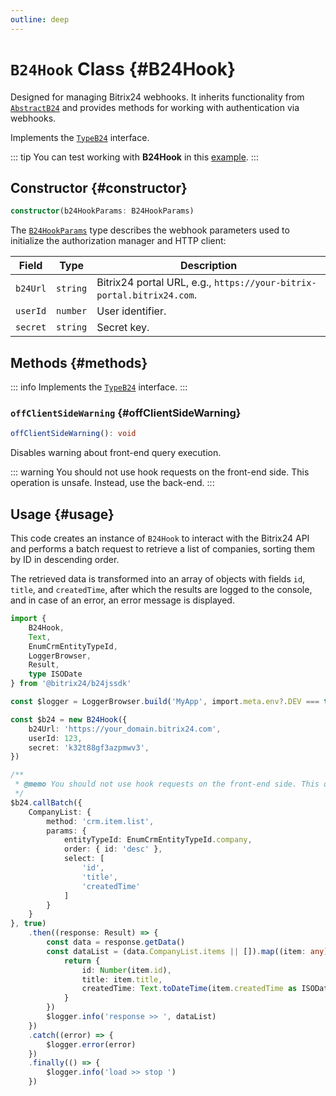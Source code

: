 ```yaml
---
outline: deep
---
```

# `B24Hook` Class {#B24Hook}

Designed for managing Bitrix24 webhooks. It inherits functionality from [`AbstractB24`](core-abstract-b24) and provides methods for working with authentication via webhooks.

Implements the [`TypeB24`](types-type-b24) interface.

::: tip
You can test working with **B24Hook** in this [example](https://github.com/bitrix24/b24sdk-examples/blob/main/js/02-nuxt-hook/pages/hook/crm-item-list.client.vue).
:::

## Constructor {#constructor}

```ts
constructor(b24HookParams: B24HookParams)
```

The [`B24HookParams`](https://github.com/bitrix24/b24jssdk/blob/main/packages/jssdk/src/types/auth.ts) type describes the webhook parameters used to initialize the authorization manager and HTTP client:

| Field    | Type     | Description                                                                |
|----------|----------|----------------------------------------------------------------------------|
| `b24Url` | `string` | Bitrix24 portal URL, e.g., `https://your-bitrix-portal.bitrix24.com`.      |
| `userId` | `number` | User identifier.                                                           |
| `secret` | `string` | Secret key.                                                                |

## Methods {#methods}
::: info
Implements the [`TypeB24`](types-type-b24) interface.
:::

### `offClientSideWarning` {#offClientSideWarning}
```ts
offClientSideWarning(): void
```

Disables warning about front-end query execution.

::: warning
You should not use hook requests on the front-end side. 
This operation is unsafe. 
Instead, use the back-end.
:::

## Usage {#usage}

This code creates an instance of `B24Hook` to interact with the Bitrix24 API and performs a batch request to retrieve a list of companies, sorting them by ID in descending order.

The retrieved data is transformed into an array of objects with fields `id`, `title`, and `createdTime`, after which the results are logged to the console, and in case of an error, an error message is displayed.

```ts
import {
	B24Hook,
	Text,
	EnumCrmEntityTypeId,
	LoggerBrowser,
	Result,
	type ISODate
} from '@bitrix24/b24jssdk'

const $logger = LoggerBrowser.build('MyApp', import.meta.env?.DEV === true)

const $b24 = new B24Hook({
	b24Url: 'https://your_domain.bitrix24.com',
	userId: 123,
	secret: 'k32t88gf3azpmwv3',
})

/**
 * @memo You should not use hook requests on the front-end side. This operation is unsafe. Instead, use the back-end.
 */
$b24.callBatch({
	CompanyList: {
		method: 'crm.item.list',
		params: {
			entityTypeId: EnumCrmEntityTypeId.company,
			order: { id: 'desc' },
			select: [
				'id',
				'title',
				'createdTime'
			]
		}
	}
}, true)
	.then((response: Result) => {
		const data = response.getData()
		const dataList = (data.CompanyList.items || []).map((item: any) => {
			return {
				id: Number(item.id),
				title: item.title,
				createdTime: Text.toDateTime(item.createdTime as ISODate)
			}
		})
		$logger.info('response >> ', dataList)
	})
	.catch((error) => {
		$logger.error(error)
	})
	.finally(() => {
		$logger.info('load >> stop ')
	})
```